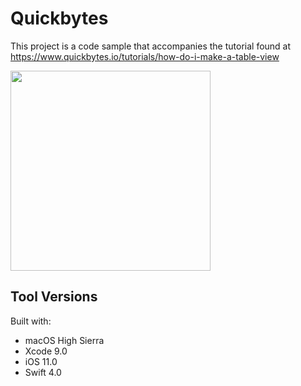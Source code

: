 # Quickbytes

This project is a code sample that accompanies the tutorial found at https://www.quickbytes.io/tutorials/how-do-i-make-a-table-view

<img src='https://s3.amazonaws.com/assets.quickbytes.io/uploads/tutorial_image/image/3/medium_Simulator_Screen_Shot_-_iPhone_SE_-_2017-09-29_at_15.57.42.png' width='320'>

## Tool Versions

Built with:

* macOS High Sierra
* Xcode 9.0
* iOS 11.0
* Swift 4.0